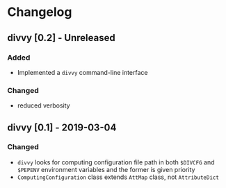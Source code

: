 # Changelog

## divvy [0.2] - Unreleased

### Added
 - Implemented a `divvy` command-line interface

### Changed
- reduced verbosity

## divvy [0.1] - 2019-03-04

### Changed
- `divvy` looks for computing configuration file path in both `$DIVCFG` and `$PEPENV` environment variables and the former is given priority
- `ComputingConfiguration` class extends `AttMap` class, not `AttributeDict` 

